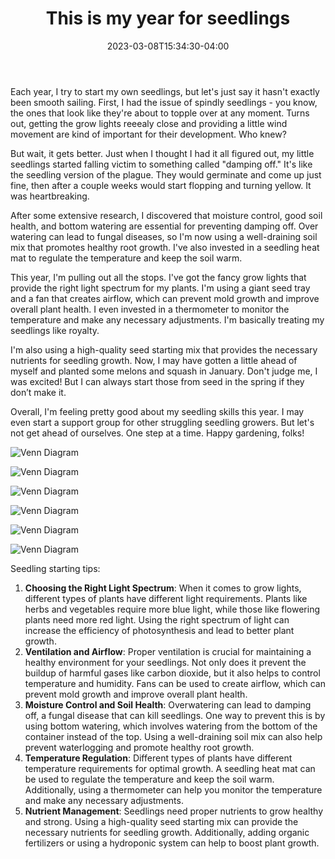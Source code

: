 ﻿---
title: "This is my year for seedlings"
date: 2023-03-08T15:34:30-04:00
categories:
  - blog
tags:
  - garden
---

Each year, I try to start my own seedlings, but let's just say it hasn't exactly been smooth sailing. First, I had the issue of spindly seedlings - you know, the ones that look like they're about to topple over at any moment. Turns out, getting the grow lights reeealy close and providing a little wind movement are kind of important for their development. Who knew?

But wait, it gets better. Just when I thought I had it all figured out, my little seedlings started falling victim to something called "damping off." It's like the seedling version of the plague. They would germinate and come up just fine, then after a couple weeks would start flopping and turning yellow. It was heartbreaking.

After some extensive research, I discovered that moisture control, good soil health, and bottom watering are essential for preventing damping off. Over watering can lead to fungal diseases, so I'm now using a well-draining soil mix that promotes healthy root growth. I've also invested in a seedling heat mat to regulate the temperature and keep the soil warm.

This year, I'm pulling out all the stops. I've got the fancy grow lights that provide the right light spectrum for my plants. I'm using a giant seed tray and a fan that creates airflow, which can prevent mold growth and improve overall plant health. I even invested in a thermometer to monitor the temperature and make any necessary adjustments. I'm basically treating my seedlings like royalty.

I'm also using a high-quality seed starting mix that provides the necessary nutrients for seedling growth.  Now, I may have gotten a little ahead of myself and planted some melons and squash in January. Don't judge me, I was excited! But I can always start those from seed in the spring if they don’t make it.

Overall, I'm feeling pretty good about my seedling skills this year. I may even start a support group for other struggling seedling growers. But let's not get ahead of ourselves. One step at a time. Happy gardening, folks!

![Venn Diagram](/assets/images/venn.png)

![Venn Diagram](/assets/images/2023-03-18-02-54-59-image.jpg)

![Venn Diagram](/assets/images/2023-03-18-02-57-04-image.jpg)

![Venn Diagram](/assets/images/2023-03-18-02-57-46-image.jpg)

![Venn Diagram](/assets/images/2023-03-18-02-56-10-image.jpg)

![Venn Diagram](/assets/images/2023-03-18-02-57-27-image.jpg)


Seedling starting tips:

1. **Choosing the Right Light Spectrum**: When it comes to grow lights, different types of plants have different light requirements. Plants like herbs and vegetables require more blue light, while those like flowering plants need more red light. Using the right spectrum of light can increase the efficiency of photosynthesis and lead to better plant growth.
2. **Ventilation and Airflow**: Proper ventilation is crucial for maintaining a healthy environment for your seedlings. Not only does it prevent the buildup of harmful gases like carbon dioxide, but it also helps to control temperature and humidity. Fans can be used to create airflow, which can prevent mold growth and improve overall plant health.
3. **Moisture Control and Soil Health**: Overwatering can lead to damping off, a fungal disease that can kill seedlings. One way to prevent this is by using bottom watering, which involves watering from the bottom of the container instead of the top. Using a well-draining soil mix can also help prevent waterlogging and promote healthy root growth.
4. **Temperature Regulation**: Different types of plants have different temperature requirements for optimal growth. A seedling heat mat can be used to regulate the temperature and keep the soil warm. Additionally, using a thermometer can help you monitor the temperature and make any necessary adjustments.
5. **Nutrient Management**: Seedlings need proper nutrients to grow healthy and strong. Using a high-quality seed starting mix can provide the necessary nutrients for seedling growth. Additionally, adding organic fertilizers or using a hydroponic system can help to boost plant growth.

